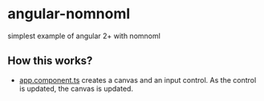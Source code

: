 # angular-nomnoml

simplest example of angular 2+ with nomnoml

## How this works?

- [app.component.ts](src/app/app.component.ts) creates a canvas and an input control. As the control is updated, the canvas is updated.

